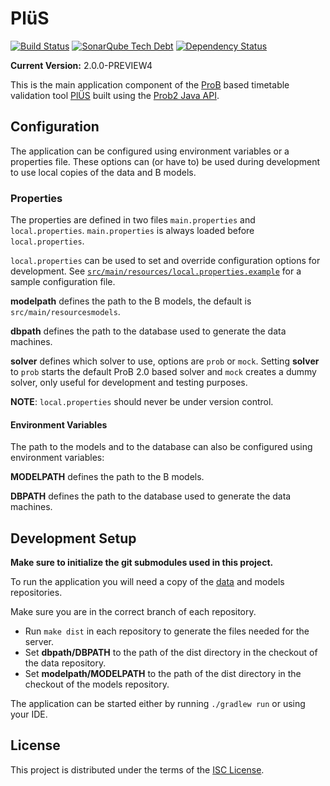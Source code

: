 # PlüS

[![Build Status](https://travis-ci.org/plues/plues.svg?style=flat-square)](https://travis-ci.org/plues/plues)
[![SonarQube Tech Debt](https://img.shields.io/sonar/http/sonarqube.com/plues/tech_debt.svg?maxAge=2592000&style=flat-square)](https://sonarqube.com/overview?id=plues)
[![Dependency Status](https://www.versioneye.com/user/projects/57a33b001dadcb004d680562/badge.svg?style=flat-square)](https://www.versioneye.com/user/projects/57a33b001dadcb004d680562)

**Current Version:** 2.0.0-PREVIEW4

This is the main application component of the
[ProB](https://www3.hhu.de/stups/prob/) based timetable validation tool
[PlÜS](https://github.com/plues) built using the [Prob2
Java API](https://www3.hhu.de/stups/prob/index.php5/ProB_Java_API).

## Configuration

The application can be configured using environment variables or a properties
file. These options can (or have to) be used during development to use local
copies of the data and B models.

### Properties

The properties are defined in two files `main.properties` and
`local.properties`. `main.properties` is always loaded before
`local.properties`.

`local.properties` can be used to set and override configuration options for
development. See
[`src/main/resources/local.properties.example`](src/main/resources/local.properties.example)
for a sample configuration file.


__modelpath__ defines the path to the B models, the default is
`src/main/resourcesmodels`.

__dbpath__ defines the path to the database used to generate the data machines.

__solver__ defines which solver to use, options are `prob` or `mock`. Setting
__solver__ to `prob` starts the default ProB 2.0 based solver and `mock`
creates a dummy solver, only useful for development and testing purposes.

__NOTE__: `local.properties` should never be under version control.


#### Environment Variables

The path to the models and to the database can also be configured using
environment variables:

__MODELPATH__ defines the path to the B models.

__DBPATH__ defines the path to the database used to generate the data machines.

## Development Setup

**Make sure to initialize the git submodules used in this project.**

To run the application you will need a copy of the
[data](https://github.com/plues/data) and models repositories.

Make sure you are in the correct branch of each repository.

* Run `make dist` in each repository to generate the files needed for the server.
* Set __dbpath/DBPATH__ to the path of the dist directory in the checkout of the data repository.
* Set __modelpath/MODELPATH__ to the path of the dist directory in the checkout of the models repository.

The application can be started either by running `./gradlew run` or using your IDE.

## License

This project is distributed under the terms of the [ISC License](LICENSE).

